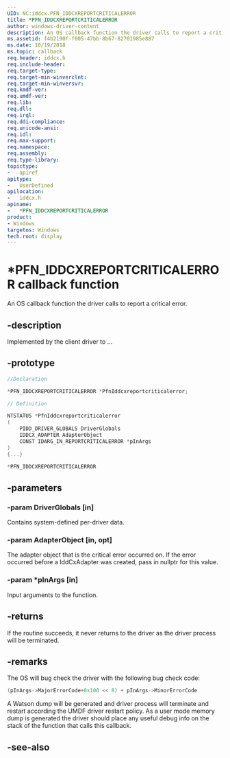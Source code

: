 ```yaml
---
UID: NC:iddcx.PFN_IDDCXREPORTCRITICALERROR
title: *PFN_IDDCXREPORTCRITICALERROR
author: windows-driver-content
description: An OS callback function the driver calls to report a critical error.
ms.assetid: f4b2190f-f005-47bb-8b67-82701985e887
ms.date: 10/19/2018
ms.topic: callback
req.header: iddcx.h
req.include-header:
req.target-type:
req.target-min-winverclnt:
req.target-min-winversvr:
req.kmdf-ver:
req.umdf-ver:
req.lib:
req.dll:
req.irql:
req.ddi-compliance:
req.unicode-ansi:
req.idl:
req.max-support:
req.namespace:
req.assembly:
req.type-library:
topictype:
-	apiref
apitype:
-	UserDefined
apilocation:
-	iddcx.h
apiname:
-	*PFN_IDDCXREPORTCRITICALERROR
product: 
- Windows
targetos: Windows
tech.root: display
---
```


# *PFN_IDDCXREPORTCRITICALERROR callback function

An OS callback function the driver calls to report a critical error.

## -description

Implemented by the client driver to ...

## -prototype

```cpp
//Declaration

*PFN_IDDCXREPORTCRITICALERROR *PfnIddcxreportcriticalerror;

// Definition

NTSTATUS *PfnIddcxreportcriticalerror
(
	PIDD_DRIVER_GLOBALS DriverGlobals
	IDDCX_ADAPTER AdapterObject
	CONST IDARG_IN_REPORTCRITICALERROR *pInArgs
)
{...}

*PFN_IDDCXREPORTCRITICALERROR


```

## -parameters

### -param DriverGlobals [in]

Contains system-defined per-driver data.

### -param AdapterObject [in, opt]

The adapter object that is the critical error occurred on. If the error occurred before a IddCxAdapter was created, pass in nullptr for this value.

### -param *pInArgs [in]

Input arguments to the function.

## -returns

If the routine succeeds, it never returns to the driver as the driver process will be terminated.

## -remarks

The OS will bug check the driver with the following bug check code:

```cpp
(pInArgs->MajorErrorCode+0x100 << 8) + pInArgs->MinorErrorCode
```

A Watson dump will be generated and driver process will terminate and restart according the UMDF driver restart policy. As a user mode memory dump is generated the driver should place any useful debug info on the stack of the function that calls this callback.


## -see-also
